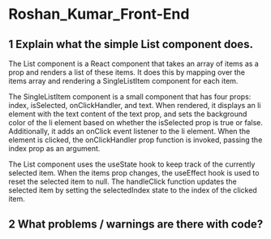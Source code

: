 # Roshan_Kumar_Front-End
## 1 Explain what the simple List component does.

The List component is a React component that takes an array of items as a prop and renders a list of these items. It does this by mapping over the items array and rendering a SingleListItem component for each item.

The SingleListItem component is a small component that has four props: index, isSelected, onClickHandler, and text. When rendered, it displays an li element with the text content of the text prop, and sets the background color of the li element based on whether the isSelected prop is true or false. Additionally, it adds an onClick event listener to the li element. When the element is clicked, the onClickHandler prop function is invoked, passing the index prop as an argument.

The List component uses the useState hook to keep track of the currently selected item. When the items prop changes, the useEffect hook is used to reset the selected item to null. The handleClick function updates the selected item by setting the selectedIndex state to the index of the clicked item.

 ## 2 What problems / warnings are there with code?
